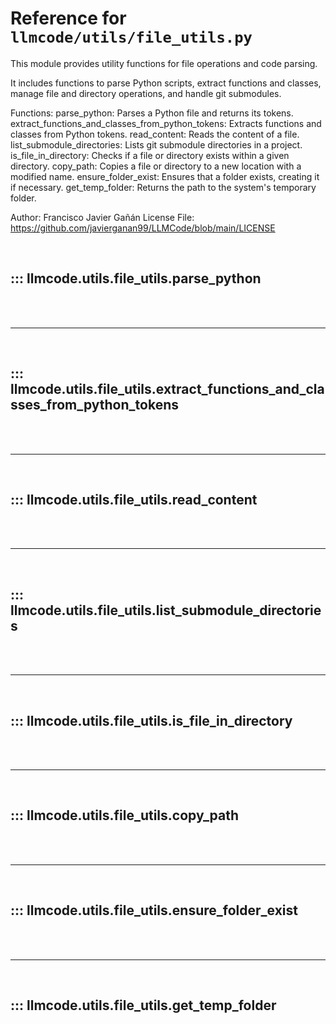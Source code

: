 # Reference for `llmcode/utils/file_utils.py`

This module provides utility functions for file operations and code parsing.

It includes functions to parse Python scripts, extract functions and classes,
manage file and directory operations, and handle git submodules.

Functions:
    parse_python: Parses a Python file and returns its tokens.
    extract_functions_and_classes_from_python_tokens: Extracts functions and
        classes from Python tokens.
    read_content: Reads the content of a file.
    list_submodule_directories: Lists git submodule directories in a project.
    is_file_in_directory: Checks if a file or directory exists within a given directory.
    copy_path: Copies a file or directory to a new location with a modified name.
    ensure_folder_exist: Ensures that a folder exists, creating it if necessary.
    get_temp_folder: Returns the path to the system's temporary folder.

Author: Francisco Javier Gañán
License File: https://github.com/javierganan99/LLMCode/blob/main/LICENSE

<br>

## ::: llmcode.utils.file_utils.parse_python

<br><br><hr><br>

## ::: llmcode.utils.file_utils.extract_functions_and_classes_from_python_tokens

<br><br><hr><br>

## ::: llmcode.utils.file_utils.read_content

<br><br><hr><br>

## ::: llmcode.utils.file_utils.list_submodule_directories

<br><br><hr><br>

## ::: llmcode.utils.file_utils.is_file_in_directory

<br><br><hr><br>

## ::: llmcode.utils.file_utils.copy_path

<br><br><hr><br>

## ::: llmcode.utils.file_utils.ensure_folder_exist

<br><br><hr><br>

## ::: llmcode.utils.file_utils.get_temp_folder

<br><br>
